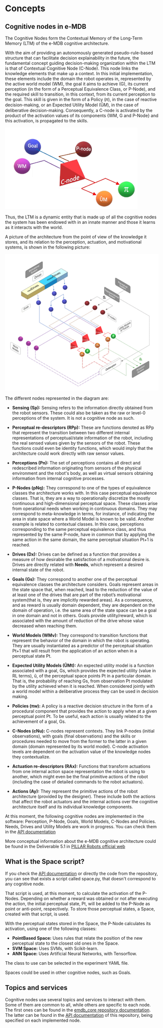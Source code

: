 # Concepts

## Cognitive nodes in e-MDB

The Cognitive Nodes form the Contextual Memory of the Long-Term Memory (LTM) of the e-MDB cognitive architecture. 

With the aim of providing an autonomously generated pseudo-rule-based structure that can facilitate decision explainability in the future, the fundamental concept guiding decision-making organization within the LTM is that of Contextual Cognitive Node (C-Node). This node links the knowledge elements that make up a context. In this initial implementation, these elements include the domain the robot operates in, represented by the active world model (WM), the goal it aims to achieve (G), its current perception (in the form of a Perceptual Equivalence Class, or P-Node), and the required skill to transition, in this context, from its current perception to the goal. This skill is given in the form of a Policy (𝜋), in the case of reactive decision-making, or an Expected Utility Model (Û𝑀), in the case of deliberative decision-making. Consequently, a C-node is activated by the product of the activation values of its components {WM, G and P-Node} and this activation, is propagated to the skills.

![Schematic of a context node](images/Contextual_node.png)

Thus, the LTM is a dynamic entity that is made up of all the cognitive nodes the system has been endowed with in an innate manner and those it learns as it interacts with the world. 

A picture of the architecture from the point of view of the knowledge it stores, and its
relation to the perception, actuation, and motivational systems, is shown in the following picture:

![Schematic of the architecture memory structure](images/Cognitive_architecture_memory.png)

The different nodes represented in the diagram are:

- **Sensing (Sp):** Sensing refers to the information directly obtained from the robot sensors. These could also be taken as the raw or level-0 perceptions of the system. 
It is not a cognitive node as such.

- **Perceptual re-descriptors (RPp):** These are functions denoted as RPp that represent the transition between two different internal representations of perceptual/state information of the robot, including the real sensed values given by the sensors of the robot. These functions could even be identity functions, which would imply that the architecture could work directly with raw sensor values.

- **Perceptions (Pn):** The set of perceptions contains all direct and redescribed information originating from sensors of the physical environment and the robot's body, as well as virtual sensors obtaining information from internal cognitive processes.

- **P-Nodes (pNq):** They correspond to one of the types of equivalence classes the architecture works with. In this case perceptual equivalence classes. That is, they are a way to operationally discretize the mostly continuous and high-dimensional perceptual space. These classes arise from operational needs when working in continuous domains. They may correspond to meta-knowledge in terms, for instance, of indicating the area in state space where a World Model is known to be valid. Another example is related to contextual classes. In this case, perceptions corresponding to the same perceptual equivalence class, and thus represented by the same P-node, have in common that by applying the same action in the same domain, the same perceptual situation Pt+1 is reached.

- **Drives (Dx):** Drives can be defined as a function that provides a measure of how desirable the satisfaction of a motivational desire is. Drives are directly related with **Needs**, which represent a desired internal state of the robot.

- **Goals (Gs):** They correspond to another one of the perceptual equivalence classes the architecture considers. Goals represent areas in the state space that, when reached, lead to the reduction of the value of at least one of the drives that are part of the robot’s motivational system(that is, they are implicitly rewarded areas). As a consequence, and as reward is usually domain dependent, they are dependent on the domain of operation, i.e. the same area of the state space can be a goal in one domain and not in others. Goals provide utility/reward, which is associated with the amount of reduction of the drive whose value decreased when reaching them.

- **World Models (WMv):** They correspond to transition functions that represent the behavior of the domain in which the robot is operating. They are usually instantiated as a predictor of the perceptual situation Pt+1 that will result from the application of an action when in a perceptual state Pt.

- **Expected Utility Models (ÛMt):** An expected utility model is a function associated with a goal, Gs, which provides the expected utility (value in RL terms), û, of the perceptual space points Pt in a particular domain. That is, the probability of reaching Gs, from observation Pt modulated by the utility achieved when it is reached. When considered jointly with a world model within a deliberative process they can be used in decision making.

- **Policies (πw):** A policy is a reactive decision structure in the form of a procedural component that provides the action to apply when at a given perceptual point Pt. To be useful, each action is usually related to the achievement of a goal, Gs.

- **C-Nodes (cNu):** C-nodes represent contexts. They link P-nodes (initial observations), with goals (final observations) and the skills or procedures needed to move from the former to the latter in a given domain (domain represented by its world model). C-node activation levels are dependent on the activation value of the knowledge nodes they contextualize. 

- **Actuation re-descriptors (RAx):** Functions that transform actuations from one internal action space representation the robot is using to another, which might even be the final primitive actions of the robot (including the case of detailed commands to the robot actuators).

- **Actions (Ay):** They represent the primitive actions of the robot architecture (provided by the designer). These include both the actions that affect the robot actuators and the internal actions over the cognitive architecture itself and its individual knowledge components.

At this moment, the following cognitive nodes are implemented in the software: Perception, P-Node, Goals, World Models, C-Nodes and Policies. Needs, Drives and Utility Models are work in progress. You can check them in the [API documentation](../cognitive_nodes/api_documentation.rst)

More conceptual information about the e-MDB cognitive architecture could be found in the Deliverable 5.1 in [PILLAR Robots official web](https://pillar-robots.eu/deliverables/)

## What is the Space script?

If you check the [API documentation](../cognitive_nodes/api_documentation.rst) or directly the code from the repository, you can see that exists a script called space.py, that doesn't correspond to any cognitive node.

That script is used, at this moment, to calculate the activation of the P-Nodes. 
Depending on whether a reward was obtained or not after executing the action, the initial perceptual state, Pt, will be added to the P-Node as point or anti-point, respectively. To store those perceptual states, a Space, created with that script, is used.

With the perceptual states stored in the Space, the P-Node calculates its activation, using one of the following classes:

- **PointBased Space:** Uses rules that relate the position of the new perceptual state to the closest old ones in the Space.
- **SVM Space:** Uses SVMs, with Scikit-learn.
- **ANN Space:** Uses Artificial Neural Networks, with Tensorflow.

The class to use can be selected in the experiment YAML file.

Spaces could be used in other cognitive nodes, such as Goals.

## Topics and services

Cognitive nodes use several topics and services to interact with them. Some of them are common to all, while others are specific to each node.  The first ones can be found in the [emdb_core repository documentation](https://docs.pillar-robots.eu/projects/emdb_core/en/latest/). The latter can be found in the [API documentation](../cognitive_nodes/api_documentation.rst) of this repository, being specified on each implemented node.
